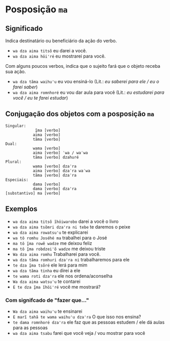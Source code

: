 # Posposição `ma`

## Significado

Indica destinatário ou beneficiário da ação do verbo.

- `wa dza aima titsõ` eu darei a você.
- `wa dza aima höiꞌré` eu mostrarei para você.

Com alguns poucos verbos, indica que o sujeito fará que o objeto receba sua ação.

- `wa dza tãma waihuꞌu` eu vou ensiná-lo (Lit.: *eu saberei para ele / eu o farei saber*)
- `wa dza aima romnhoré` eu vou dar aula para você (Lit.: *eu estudarei para você / eu te farei estudar*)

## Conjugação dos objetos com a posposição `ma`

```text
Singular:
             ĩ̱ma [verbo]
            aima [verbo]
            tãma [verbo]
Dual:
            wama [verbo] 
            aima [verbo] ˈwa / waˈwa
            tãma [verbo] dzahuré
Plural: 
            wama [verbo] dzaˈra
            aima [verbo] dzaˈra waˈwa
            tãma [verbo] dzaˈra
Especiais:
            dama [verbo]  
            dama [verbo] dzaꞌra
[substantivo] ma [verbo]
```

## Exemplos

- `wa dza aima titsõ ĩhöiwarobo` darei a você o livro
- `wa dza aima tsõmri dzaꞌra ni tebe` te daremos o peixe
- `wa dza aima rowatsuꞌu` te explicarei
- `wa tô romhu Joséhé ma` trabalhei para o José
- `ma tô ĩ̱ma rowẽ wadze` me deixou feliz
- `ma tô ĩ̱ma robdzei'õ wadze` me deixou triste
- `Wa dza aima romhu` Trabalharei para você.
- `wa dza tãma romhuri dzaꞌra ni` trabalharemos para ele
- `te dza ĩ̱ma tsõré` ele lerá para mim
- `wa dza tãma tinha` eu direi a ele
- `te wama roti dzaꞌra` ele nos ordena/aconselha
- `Wa dza aima watsuꞌu` te contarei
- `E te dza ĩ̱ma ĩhöiꞌré` você me mostrará?

### Com signifcado de "fazer que..."

- `Wa dza aima waihu'u` te ensinarei
- `E marĩ tahã te wama waihuꞌu dzaꞌra` O que isso nos ensina?
- `te dama romnhoré dzaꞌra` ele faz que as pessoas estudem / ele dá aulas para as pessoas
- `wa dza aima tsabu` farei que você veja / vou mostrar para você
